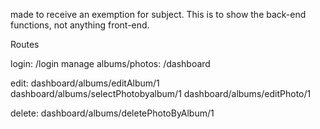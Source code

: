 made to receive an exemption for subject. This is to show the back-end functions, not anything front-end.

Routes

login: /login
manage albums/photos: /dashboard

edit: dashboard/albums/editAlbum/1
dashboard/albums/selectPhotobyalbum/1
dashboard/albums/editPhoto/1

delete: dashboard/albums/deletePhotoByAlbum/1


